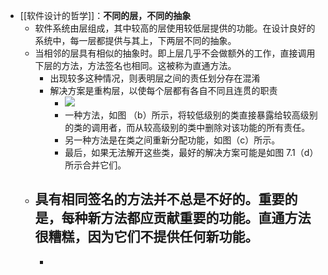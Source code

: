 - [[软件设计的哲学]]：**不同的层，不同的抽象**
	- 软件系统由层组成，其中较高的层使用较低层提供的功能。在设计良好的系统中，每一层都提供与其上，下两层不同的抽象。
	- 当相邻的层具有相似的抽象时。即上层几乎不会做额外的工作，直接调用下层的方法，方法签名也相同。这被称为直通方法。
		- 出现较多这种情况，则表明层之间的责任划分存在混淆
		- 解决方案是重构层，以使每个层都有各自不同且连贯的职责
			- ![](https://cactus-proj.github.io/A-Philosophy-of-Software-Design-zh/assets/00015.40c96482.jpeg)
			- 一种方法，如图 （b）所示，将较低级别的类直接暴露给较高级别的类的调用者，而从较高级别的类中删除对该功能的所有责任。
			- 另一种方法是在类之间重新分配功能，如图（c）所示。
			- 最后，如果无法解开这些类，最好的解决方案可能是如图 7.1（d）所示合并它们。
	- 具有相同签名的方法并不总是不好的。重要的是，每种新方法都应贡献重要的功能。直通方法很糟糕，因为它们不提供任何新功能。
		-
		-